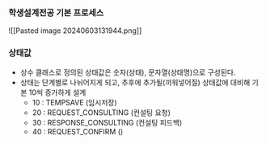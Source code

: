 
### 학생설계전공 기본 프로세스

![[Pasted image 20240603131944.png]]


### 상태값
- 상수 클래스로 정의된 상태값은 숫자(상태), 문자열(상태명)으로 구성된다.
- 상태는 단계별로 나뉘어지게 되고, 추후에 추가될(끼워넣어질) 상태값에 대비해 기본 10씩 증가하게 설계
	-  10 : TEMPSAVE (임시저장)
	-  20 : REQUEST_CONSULTING (컨설팅 요청)
	-  30 : RESPONSE_CONSULTING (컨설팅 피드백)
	-  40 : REQUEST_CONFIRM ()